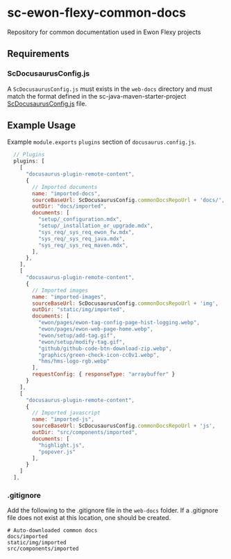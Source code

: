# sc-ewon-flexy-common-docs
Repository for common documentation used in Ewon Flexy projects

## Requirements

### ScDocusaurusConfig.js
A `ScDocusaurusConfig.js` must exists in the `web-docs` directory and must match the format defined in the sc-java-maven-starter-project [ScDocusaurusConfig.js](https://github.com/hms-networks/sc-java-maven-starter-project/blob/main/web-docs/ScDocusaurusConfig.js) file.

## Example Usage

Example `module.exports` `plugins` section of `docusaurus.config.js`.

```js
  // Plugins
  plugins: [
    [
      "docusaurus-plugin-remote-content",
      {
        // Imported documents
        name: "imported-docs",
        sourceBaseUrl: ScDocusaurusConfig.commonDocsRepoUrl + 'docs/',
        outDir: "docs/imported",
        documents: [
          "setup/_configuration.mdx",
          "setup/_installation_or_upgrade.mdx",
          "sys_req/_sys_req_ewon_fw.mdx",
          "sys_req/_sys_req_java.mdx",
          "sys_req/_sys_req_maven.mdx",
        ],
      },
    ],
    [
      "docusaurus-plugin-remote-content",
      {
        // Imported images
        name: "imported-images",
        sourceBaseUrl: ScDocusaurusConfig.commonDocsRepoUrl + 'img',
        outDir: "static/img/imported",
        documents: [
          "ewon/pages/ewon-tag-config-page-hist-logging.webp",
          "ewon/pages/ewon-web-page-home.webp",
          "ewon/setup/add-tag.gif",
          "ewon/setup/modify-tag.gif",
          "github/github-code-btn-download-zip.webp",
          "graphics/green-check-icon-cc0v1.webp",
          "hms/hms-logo-rgb.webp"
        ],
        requestConfig: { responseType: "arraybuffer" }
      }
    ],
    [
      "docusaurus-plugin-remote-content",
      {
        // Imported javascript
        name: "imported-js",
        sourceBaseUrl: ScDocusaurusConfig.commonDocsRepoUrl + 'js',
        outDir: "src/components/imported",
        documents: [
          "highlight.js",
          "popover.js"
        ],
      }
    ]
  ],
```

### .gitignore

Add the following to the .gitignore file in the `web-docs` folder. If a .gitignore file does not exist at this location, one should be created.

```
# Auto-downloaded common docs
docs/imported
static/img/imported
src/components/imported
```